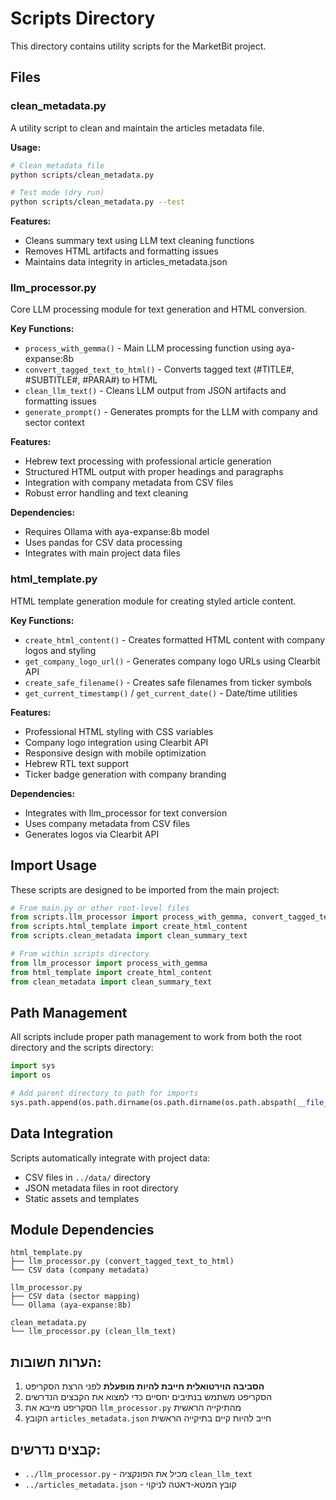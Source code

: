 # Scripts Directory

This directory contains utility scripts for the MarketBit project.

## Files

### clean_metadata.py
A utility script to clean and maintain the articles metadata file.

**Usage:**
```bash
# Clean metadata file
python scripts/clean_metadata.py

# Test mode (dry run)
python scripts/clean_metadata.py --test
```

**Features:**
- Cleans summary text using LLM text cleaning functions
- Removes HTML artifacts and formatting issues
- Maintains data integrity in articles_metadata.json

### llm_processor.py
Core LLM processing module for text generation and HTML conversion.

**Key Functions:**
- `process_with_gemma()` - Main LLM processing function using aya-expanse:8b
- `convert_tagged_text_to_html()` - Converts tagged text (#TITLE#, #SUBTITLE#, #PARA#) to HTML
- `clean_llm_text()` - Cleans LLM output from JSON artifacts and formatting issues
- `generate_prompt()` - Generates prompts for the LLM with company and sector context

**Features:**
- Hebrew text processing with professional article generation
- Structured HTML output with proper headings and paragraphs
- Integration with company metadata from CSV files
- Robust error handling and text cleaning

**Dependencies:**
- Requires Ollama with aya-expanse:8b model
- Uses pandas for CSV data processing
- Integrates with main project data files

### html_template.py
HTML template generation module for creating styled article content.

**Key Functions:**
- `create_html_content()` - Creates formatted HTML content with company logos and styling
- `get_company_logo_url()` - Generates company logo URLs using Clearbit API
- `create_safe_filename()` - Creates safe filenames from ticker symbols
- `get_current_timestamp()` / `get_current_date()` - Date/time utilities

**Features:**
- Professional HTML styling with CSS variables
- Company logo integration using Clearbit API
- Responsive design with mobile optimization
- Hebrew RTL text support
- Ticker badge generation with company branding

**Dependencies:**
- Integrates with llm_processor for text conversion
- Uses company metadata from CSV files
- Generates logos via Clearbit API

## Import Usage

These scripts are designed to be imported from the main project:

```python
# From main.py or other root-level files
from scripts.llm_processor import process_with_gemma, convert_tagged_text_to_html
from scripts.html_template import create_html_content
from scripts.clean_metadata import clean_summary_text

# From within scripts directory
from llm_processor import process_with_gemma
from html_template import create_html_content
from clean_metadata import clean_summary_text
```

## Path Management

All scripts include proper path management to work from both the root directory and the scripts directory:

```python
import sys
import os

# Add parent directory to path for imports
sys.path.append(os.path.dirname(os.path.dirname(os.path.abspath(__file__))))
```

## Data Integration

Scripts automatically integrate with project data:
- CSV files in `../data/` directory
- JSON metadata files in root directory
- Static assets and templates

## Module Dependencies

```
html_template.py
├── llm_processor.py (convert_tagged_text_to_html)
└── CSV data (company metadata)

llm_processor.py
├── CSV data (sector mapping)
└── Ollama (aya-expanse:8b)

clean_metadata.py
└── llm_processor.py (clean_llm_text)
```

## הערות חשובות:

1. **הסביבה הוירטואלית חייבת להיות מופעלת** לפני הרצת הסקריפט
2. הסקריפט משתמש בנתיבים יחסיים כדי למצוא את הקבצים הנדרשים
3. הסקריפט מייבא את `llm_processor.py` מהתיקייה הראשית
4. הקובץ `articles_metadata.json` חייב להיות קיים בתיקייה הראשית

## קבצים נדרשים:
- `../llm_processor.py` - מכיל את הפונקציה `clean_llm_text`
- `../articles_metadata.json` - קובץ המטא-דאטה לניקוי 